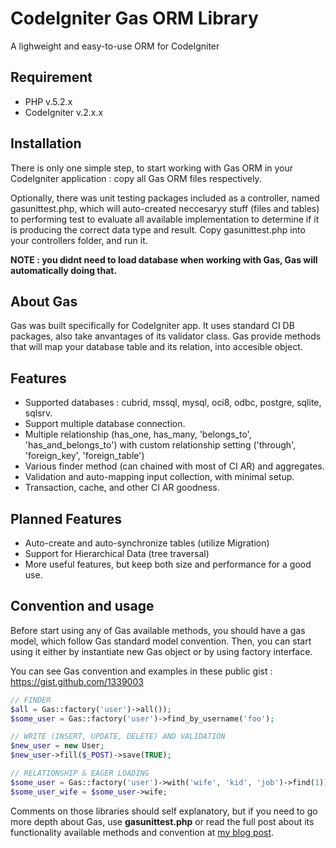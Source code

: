 # CodeIgniter Gas ORM Library

A lighweight and easy-to-use ORM for CodeIgniter

## Requirement

* PHP v.5.2.x
* CodeIgniter v.2.x.x

## Installation

There is only one simple step, to start working with Gas ORM in your CodeIgniter application : copy all Gas ORM files respectively. 

Optionally, there was unit testing packages included as a controller, named gasunittest.php, which will auto-created neccesaryy stuff (files and tables) to performing test to evaluate all available implementation to determine if it is producing the correct data type and result. Copy gasunittest.php into your controllers folder, and run it.

**NOTE : you didnt need to load database when working with Gas, Gas will automatically doing that.**

## About Gas

Gas was built specifically for CodeIgniter app. It uses standard CI DB packages, also take anvantages of its validator class. Gas provide methods that will map your database table and its relation, into accesible object.

## Features

- Supported databases : cubrid, mssql, mysql, oci8, odbc, postgre, sqlite, sqlsrv.
- Support multiple database connection.
- Multiple relationship (has_one, has_many, 'belongs_to', 'has_and_belongs_to') with custom relationship setting ('through', 'foreign_key', 'foreign_table')
- Various finder method (can chained with most of CI AR) and aggregates.
- Validation and auto-mapping input collection, with minimal setup.
- Transaction, cache, and other CI AR goodness.

## Planned Features

- Auto-create and auto-synchronize tables (utilize Migration)
- Support for Hierarchical Data (tree traversal)
- More useful features, but keep both size and performance for a good use.

## Convention and usage

Before start using any of Gas available methods, you should have a gas model, which follow Gas standard model convention. Then, you can start using it either by instantiate new Gas object or by using factory interface.

You can see Gas convention and examples in these public gist : https://gist.github.com/1339003

```php
// FINDER
$all = Gas::factory('user')->all());
$some_user = Gas::factory('user')->find_by_username('foo');

// WRITE (INSERT, UPDATE, DELETE) AND VALIDATION
$new_user = new User;
$new_user->fill($_POST)->save(TRUE);

// RELATIONSHIP & EAGER LOADING
$some_user = Gas::factory('user')->with('wife', 'kid', 'job')->find(1));
$some_user_wife = $some_user->wife;
```

Comments on those libraries should self explanatory, but if you need to go more depth about Gas, use **gasunittest.php** or read the full post about its functionality available methods and convention at [my blog post](http://taufanaditya.com/gas-orm "Gas ORM").
